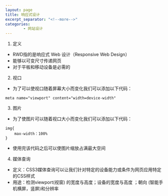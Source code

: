 ```yaml
---
layout: page
title: 响应式设计
excerpt_separator: "<!--more-->"
categories:
        - 网站设计
---
```

1. 定义
- RWD指的是响应式 Web 设计（Responsive Web Design）
- 能够以可变尺寸传递网页
- 对于平板和移动设备是必需的
<!--more-->
2. 视口
- 为了可以使视口随着屏幕大小而变化我们可以添加以下代码：

```
meta name="viewport" content="width=device-width"
```
3. 图片
- 为了使图片可以随着视口大小而变化我们可以添加以下代码：

```
img{
    max-width：100%
}
```
- 使用完该代码之后可以使图片缩放占满最大空间
4. 媒体查询
- 定义：CSS3媒体查询可以让我们针对特定的设备能力或条件为网页应用特定的CSS样式
- 用途：检测viewport(视窗) 的宽度与高度；设备的宽度与高度
；朝向 (智能手机横屏，竖屏)和分辨率
